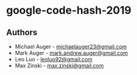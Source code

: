 # google-code-hash-2019
## Authors

- Michael Auger - michaelauger23@gmail.com
- Mark Auger - mark.andrew.auger@gmail.com
- Leo Luo - leoluo92@gmail.com
- Max Zinski - max.zinski@gmail.com
